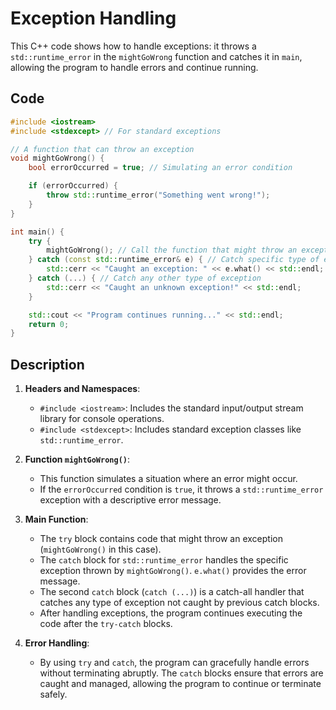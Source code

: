 # Exception Handling
This C++ code shows how to handle exceptions: it throws a `std::runtime_error` in the `mightGoWrong` function and catches it in `main`, allowing the program to handle errors and continue running.

## Code
```cpp
#include <iostream>
#include <stdexcept> // For standard exceptions

// A function that can throw an exception
void mightGoWrong() {
    bool errorOccurred = true; // Simulating an error condition

    if (errorOccurred) {
        throw std::runtime_error("Something went wrong!");
    }
}

int main() {
    try {
        mightGoWrong(); // Call the function that might throw an exception
    } catch (const std::runtime_error& e) { // Catch specific type of exception
        std::cerr << "Caught an exception: " << e.what() << std::endl;
    } catch (...) { // Catch any other type of exception
        std::cerr << "Caught an unknown exception!" << std::endl;
    }

    std::cout << "Program continues running..." << std::endl;
    return 0;
}
```

## Description
1. **Headers and Namespaces**:
   - `#include <iostream>`: Includes the standard input/output stream library for console operations.
   - `#include <stdexcept>`: Includes standard exception classes like `std::runtime_error`.

2. **Function `mightGoWrong()`**:
   - This function simulates a situation where an error might occur.
   - If the `errorOccurred` condition is `true`, it throws a `std::runtime_error` exception with a descriptive error message.

3. **Main Function**:
   - The `try` block contains code that might throw an exception (`mightGoWrong()` in this case).
   - The `catch` block for `std::runtime_error` handles the specific exception thrown by `mightGoWrong()`. `e.what()` provides the error message.
   - The second `catch` block (`catch (...)`) is a catch-all handler that catches any type of exception not caught by previous catch blocks.
   - After handling exceptions, the program continues executing the code after the `try-catch` blocks.

4. **Error Handling**:
   - By using `try` and `catch`, the program can gracefully handle errors without terminating abruptly. The `catch` blocks ensure that errors are caught and managed, allowing the program to continue or terminate safely.
